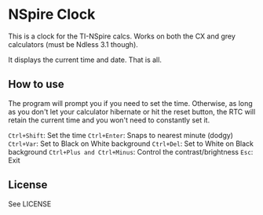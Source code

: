 # NSpire Clock

This is a clock for the TI-NSpire calcs. Works on both the CX and grey calculators (must be Ndless 3.1 though).

It displays the current time and date. That is all.

## How to use

The program will prompt you if you need to set the time. Otherwise, as long as you don't let your calculator hibernate or hit the reset button, the RTC will retain the current time and you won't need to constantly set it.

```Ctrl+Shift```: Set the time
```Ctrl+Enter```: Snaps to nearest minute (dodgy)
```Ctrl+Var```: Set to Black on White background
```Ctrl+Del```: Set to White on Black background
```Ctrl+Plus and Ctrl+Minus```: Control the contrast/brightness
```Esc```: Exit

## License

See LICENSE
